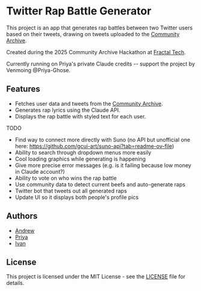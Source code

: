 # Twitter Rap Battle Generator

This project is an app that generates rap battles between two Twitter users based on their tweets, drawing on tweets uploaded to the [Community Archive](https://www.community-archive.org/).

Created during the 2025 Community Archive Hackathon at [Fractal Tech](https://fractaltechhub.com/). 

Currently running on Priya's private Claude credits -- support the project by Venmoing @Priya-Ghose.

## Features

- Fetches user data and tweets from the [Community Archive](https://www.community-archive.org/).
- Generates rap lyrics using the Claude API.
- Displays the rap battle with styled text for each user.

TODO 
- Find way to connect more directly with Suno (no API but unofficial one here: https://github.com/gcui-art/suno-api?tab=readme-ov-file)
- Ability to search through dropdown menus more easily
- Cool loading graphics while generating is happening
- Give more precise error messages (e.g. is it failing because low money in Claude account?)
- Ability to vote on who wins the rap battle
- Use community data to detect current beefs and auto-generate raps
- Twitter bot that tweets out all generated raps
- Update UI so it displays both people's profile pics

## Authors

- [Andrew](https://x.com/andrew0blevins)
- [Priya](https://x.com/Prigoose)
- [Ivan](https://x.com/IvanVendrov)

## License

This project is licensed under the MIT License - see the [LICENSE](LICENSE) file for details.
